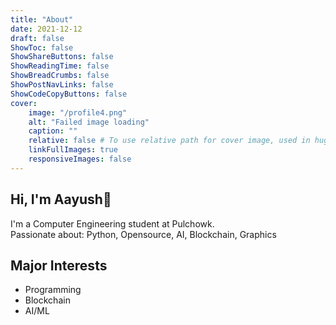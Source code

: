 ```yaml
---
title: "About"
date: 2021-12-12
draft: false
ShowToc: false 
ShowShareButtons: false 
ShowReadingTime: false
ShowBreadCrumbs: false
ShowPostNavLinks: false
ShowCodeCopyButtons: false
cover:
    image: "/profile4.png"
    alt: "Failed image loading"
    caption: ""
    relative: false # To use relative path for cover image, used in hugo Page-bundles
    linkFullImages: true
    responsiveImages: false
---
```


## Hi, I'm Aayush👋  
I'm a Computer Engineering student at Pulchowk.  
Passionate about: Python, Opensource, AI, Blockchain, Graphics



## Major Interests
- Programming
- Blockchain
- AI/ML
